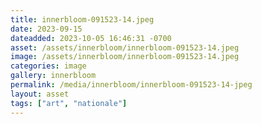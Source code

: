 ```yaml
---
title: innerbloom-091523-14.jpeg
date: 2023-09-15
dateadded: 2023-10-05 16:46:31 -0700
asset: /assets/innerbloom/innerbloom-091523-14.jpeg
image: /assets/innerbloom/innerbloom-091523-14.jpeg
categories: image
gallery: innerbloom
permalink: /media/innerbloom/innerbloom-091523-14-jpeg
layout: asset
tags: ["art", "nationale"]
--- 
```

